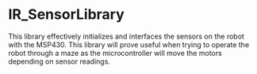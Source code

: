 IR_SensorLibrary
================

This library effectively initializes and interfaces the sensors on the robot with the MSP430.  This library will prove
useful when trying to operate the robot through a maze as the microcontroller will move the motors depending on 
sensor readings.
